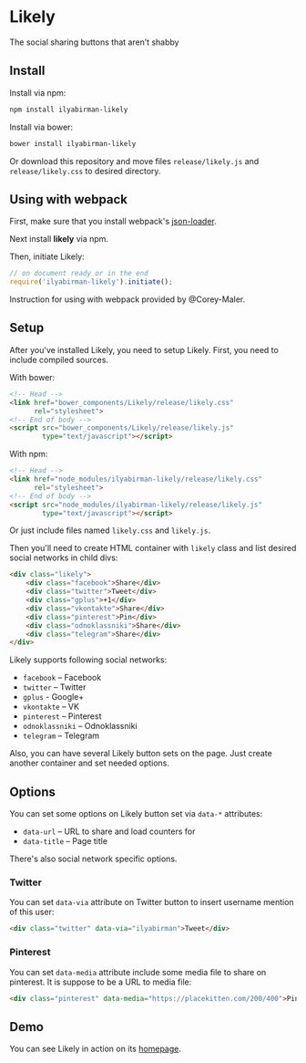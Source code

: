 # Likely

The social sharing buttons that aren’t shabby

## Install

Install via npm:

```sh
npm install ilyabirman-likely
```

Install via bower:

```sh
bower install ilyabirman-likely
```

Or download this repository and move files `release/likely.js` and 
`release/likely.css` to desired directory.

## Using with webpack

First, make sure that you install webpack's [json-loader](https://github.com/webpack/json-loader).

Next install **likely** via npm.

Then, initiate Likely:

```js
// on document ready or in the end
require('ilyabirman-likely').initiate();
```

Instruction for using with webpack provided by @Corey-Maler.

## Setup

After you've installed Likely, you need to setup Likely. First, you need to 
include compiled sources.

With bower:

```html
<!-- Head -->
<link href="bower_components/Likely/release/likely.css" 
      rel="stylesheet">
<!-- End of body -->
<script src="bower_components/Likely/release/likely.js" 
        type="text/javascript"></script>
```

With npm:

```html
<!-- Head -->
<link href="node_modules/ilyabirman-likely/release/likely.css" 
      rel="stylesheet">
<!-- End of body -->
<script src="node_modules/ilyabirman-likely/release/likely.js" 
        type="text/javascript"></script>
```

Or just include files named `likely.css` and `likely.js`.

Then you'll need to create HTML container with `likely` class and list desired 
social networks in child divs:

```html
<div class="likely">
    <div class="facebook">Share</div>
    <div class="twitter">Tweet</div>
    <div class="gplus">+1</div>
    <div class="vkontakte">Share</div>
    <div class="pinterest">Pin</div>
    <div class="odnoklassniki">Share</div>
    <div class="telegram">Share</div>
</div>
```

Likely supports following social networks:

* `facebook` – Facebook
* `twitter` – Twitter
* `gplus` - Google+
* `vkontakte` – VK
* `pinterest` – Pinterest
* `odnoklassniki` – Odnoklassniki
* `telegram` – Telegram

Also, you can have several Likely button sets on the page. Just create another 
container and set needed options.

## Options

You can set some options on Likely button set via `data-*` attributes:

* `data-url` – URL to share and load counters for
* `data-title` – Page title

There's also social network specific options.

### Twitter

You can set `data-via` attribute on Twitter button to insert username mention 
of this user:

```html
<div class="twitter" data-via="ilyabirman">Tweet</div>
```

### Pinterest

You can set `data-media` attribute include some media file to share on pinterest.
It is suppose to be a URL to media file:

```html
<div class="pinterest" data-media="https://placekitten.com/200/400">Pin</div>
```

## Demo

You can see Likely in action on its [homepage](http://ilyabirman.net/projects/likely/).

